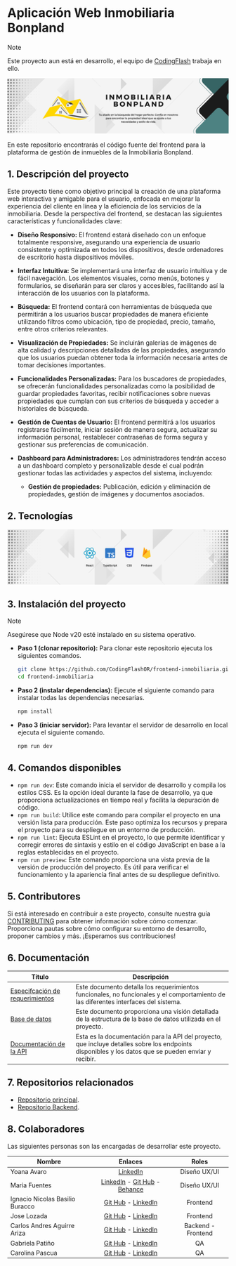 # Aplicación Web Inmobiliaria Bonpland
> [!NOTE]
> Este proyecto aun está en desarrollo, el equipo de [CodingFlash](https://github.com/CodingFlashOR) trabaja en ello.

<div>
    <a href="https://dev-inmobiliaria.netlify.app">
        <img src="/images/InmobiliariaBonplandBanner.png">
    </a>
</div>

En este repositorio encontrarás el código fuente del frontend para la plataforma de gestión de inmuebles de la Inmobiliaria Bonpland.

## 1. Descripción del proyecto
Este proyecto tiene como objetivo principal la creación de una plataforma web interactiva y amigable para el usuario, enfocada en mejorar la experiencia del cliente en línea y la eficiencia de los servicios de la inmobiliaria. Desde la perspectiva del frontend, se destacan las siguientes características y funcionalidades clave:

- **Diseño Responsivo:** El frontend estará diseñado con un enfoque totalmente responsive, asegurando una experiencia de usuario consistente y optimizada en todos los dispositivos, desde ordenadores de escritorio hasta dispositivos móviles.

- **Interfaz Intuitiva:** Se implementará una interfaz de usuario intuitiva y de fácil navegación. Los elementos visuales, como menús, botones y formularios, se diseñarán para ser claros y accesibles, facilitando así la interacción de los usuarios con la plataforma.

- **Búsqueda:** El frontend contará con herramientas de búsqueda que permitirán a los usuarios buscar propiedades de manera eficiente utilizando filtros como ubicación, tipo de propiedad, precio, tamaño, entre otros criterios relevantes.

- **Visualización de Propiedades:** Se incluirán galerías de imágenes de alta calidad y descripciones detalladas de las propiedades, asegurando que los usuarios puedan obtener toda la información necesaria antes de tomar decisiones importantes.

- **Funcionalidades Personalizadas:** Para los buscadores de propiedades, se ofrecerán funcionalidades personalizadas como la posibilidad de guardar propiedades favoritas, recibir notificaciones sobre nuevas propiedades que cumplan con sus criterios de búsqueda y acceder a historiales de búsqueda.

- **Gestión de Cuentas de Usuario:** El frontend permitirá a los usuarios registrarse fácilmente, iniciar sesión de manera segura, actualizar su información personal, restablecer contraseñas de forma segura y gestionar sus preferencias de comunicación.

- **Dashboard para Administradores:** Los administradores tendrán acceso a un dashboard completo y personalizable desde el cual podrán gestionar todas las actividades y aspectos del sistema, incluyendo:

    - **Gestión de propiedades:** Publicación, edición y eliminación de propiedades, gestión de imágenes y documentos asociados.

## 2. Tecnologías

<div>
    <img src="/images/TechnologiesFrontendIB.png">
</div>

## 3. Instalación del proyecto
> [!NOTE]
> Asegúrese que Node v20 esté instalado en su sistema operativo.

- **Paso 1 (clonar repositorio):** Para clonar este repositorio ejecuta los siguientes comandos.
    
    ```bash
    git clone https://github.com/CodingFlashOR/frontend-inmobiliaria.git
    cd frontend-inmobiliaria
    ```

- **Paso 2 (instalar dependencias):** Ejecute el siguiente comando para instalar todas las dependencias necesarias.

    ```bash
    npm install
    ```

- **Paso 3 (iniciar servidor):** Para levantar el servidor de desarrollo en local ejecuta el siguiente comando.

    ```bash
    npm run dev
    ```

## 4. Comandos disponibles
- `npm run dev`: Este comando inicia el servidor de desarrollo y compila los estilos CSS. Es la opción ideal durante la fase de desarrollo, ya que proporciona actualizaciones en tiempo real y facilita la depuración de código.
- `npm run build`: Utilice este comando para compilar el proyecto en una versión lista para producción. Este paso optimiza los recursos y prepara el proyecto para su despliegue en un entorno de producción.
- `npm run lint`: Ejecuta ESLint en el proyecto, lo que permite identificar y corregir errores de sintaxis y estilo en el código JavaScript en base a la reglas establecidas en el proyecto.
- `npm run preview`: Este comando proporciona una vista previa de la versión de producción del proyecto. Es útil para verificar el funcionamiento y la apariencia final antes de su despliegue definitivo.

## 5. Contributores
Si está interesado en contribuir a este proyecto, consulte nuestra guía [CONTRIBUTING](CONTRIBUTING.md) para obtener información sobre cómo comenzar. Proporciona pautas sobre cómo configurar su entorno de desarrollo, proponer cambios y más. ¡Esperamos sus contribuciones!

## 6. Documentación
| Título | Descripción | 
|----------|----------|
| [Especifcación de requerimientos](https://drive.google.com/file/d/1rHrYdVJ7h1wPVbSSrLhgfYliH-DhmyL-/view?usp=drive_link) | Este documento detalla los requerimientos funcionales, no funcionales y el comportamiento de las diferentes interfaces del sistema. |
| [Base de datos]()   | Este documento proporciona una visión detallada de la estructura de la base de datos utilizada en el proyecto. |
| [Documentación de la API]() | Esta es la documentación para la API del proyecto, que incluye detalles sobre los endpoints disponibles y los datos que se pueden enviar y recibir. |

## 7. Repositorios relacionados
- [Repositorio principal](https://github.com/CodingFlashOR#11-inmobiliaria-bonpland).
- [Repositorio Backend](https://github.com/The-Asintota/backend-inmobiliaria/tree/develop).

## 8. Colaboradores
Las siguientes personas son las encargadas de desarrollar este proyecto.

| Nombre | Enlaces | Roles | 
|----------|:--------:|:--------:|
| Yoana Avaro | <a href="https://www.linkedin.com/in/yoana-avaro/" target="_blank">LinkedIn</a> | Diseño UX/UI |
| Maria Fuentes | <a href="https://www.linkedin.com/in/maria-fuentes-112920256/" target="_blank">LinkedIn</a> - <a href="https://github.com/Mmff07" target="_blank">Git Hub</a> - <a href="https://www.behance.net/mariafuentes22" target="_blank">Behance</a> | Diseño UX/UI |
| Ignacio Nicolas Basilio Buracco | <a href="https://github.com/NachoBasilio" target="_blank">Git Hub</a> - <a href="https://www.linkedin.com/in/ignacio-nicolas-basilio-buracco/" target="_blank">LinkedIn</a> | Frontend |
| Jose Lozada | <a href="https://github.com/lozada07" target="_blank">Git Hub</a> - <a href="" target="_blank">LinkedIn</a> | Frontend |
| Carlos Andres Aguirre Ariza | <a href="https://github.com/The-Asintota" target="_blank">Git Hub</a> - <a href="https://www.linkedin.com/in/carlosaguirredev/" target="_blank">LinkedIn</a> | Backend - Frontend |
| Gabriela Patiño | <a href="https://github.com/Gabyp05" target="_blank">Git Hub</a> - <a href="https://www.linkedin.com/in/gabyp05/" target="_blank">LinkedIn</a> | QA |
| Carolina Pascua | <a href="https://github.com/CarolinaPascua" target="_blank">Git Hub</a> - <a href="https://www.linkedin.com/in/carolinalidiapascua/" target="_blank">LinkedIn</a> | QA |